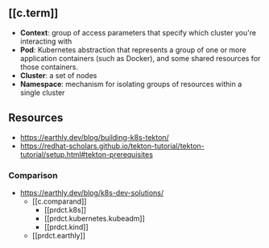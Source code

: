 
## [[c.term]]

- **Context**: group of access parameters that specify which cluster you're interacting with
- **Pod**: Kubernetes abstraction that represents a group of one or more application containers (such as Docker), and some shared resources for those containers.
- **Cluster**: a set of nodes
- **Namespace**: mechanism for isolating groups of resources within a single cluster

## Resources

- https://earthly.dev/blog/building-k8s-tekton/
- https://redhat-scholars.github.io/tekton-tutorial/tekton-tutorial/setup.html#tekton-prerequisites

### Comparison

- https://earthly.dev/blog/k8s-dev-solutions/ 
  - [[c.comparand]] 
    - [[prdct.k8s]]
    - [[prdct.kubernetes.kubeadm]]
    - [[prdct.kind]]
  - [[prdct.earthly]]

